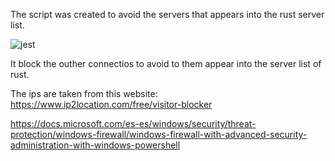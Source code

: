 The script was created to avoid the servers that appears into the rust server list.
<p>
  <img alt="jest" src="https://preview.redd.it/251qa5djp1i41.png?width=960&crop=smart&auto=webp&s=3d3a4eebf178cfcfc970da68f309b1c203b0cc76" />
</p>
It block the outher connectios to avoid to them appear into the server list of rust.

The ips are taken from this website:
https://www.ip2location.com/free/visitor-blocker


https://docs.microsoft.com/es-es/windows/security/threat-protection/windows-firewall/windows-firewall-with-advanced-security-administration-with-windows-powershell
